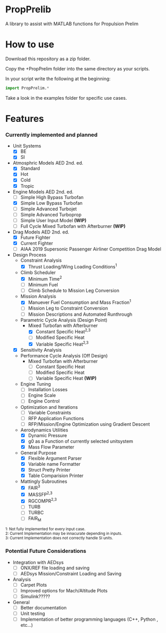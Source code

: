 # PropPrelib
A library to assist with MATLAB functions for Propulsion Prelim

# How to use
Download this repository as a zip folder.

Copy the +PropPrelim folder into the same directory as your scripts.

In your script write the following at the beginning:

```python
import PropPrelim.*
```

Take a look in the examples folder for specific use cases.

# Features
### Currently implemented and planned
* Unit Systems
  - [x] BE
  - [x] SI
* Atmosphric Models AED 2nd. ed.
  - [x] Standard
  - [x] Hot
  - [x] Cold
  - [x] Tropic
* Engine Models AED 2nd. ed.
  - [ ] Simple High Bypass Turbofan
  - [x] Simple Low Bypass Turbofan
  - [ ] Simple Advanced Turbojet
  - [ ] Simple Advanced Turboprop
  - [ ] Simple User Input Model **(WIP)**
  - [ ] Full Cycle Mixed Turbofan with Afterburner **(WIP)**
* Drag Models AED 2nd. ed.
  - [x] Future Fighter
  - [x] Current Fighter
  - [ ] AIAA 2019 Supersonic Passenger Airliner Competition Drag Model
* Design Process
  - Constraint Analysis
    - [x] Thrust Loading/Wing Loading Conditions<sup>1</sup>
  - Climb Scheduler
    - [x] Minimum Time<sup>2</sup>
    - [ ] Minimum Fuel
    - [ ] Climb Schedule to Mission Leg Conversion
  - Mission Analysis
    - [x] Manuever Fuel Consumption and Mass Fraction<sup>1</sup>
    - [ ] Mission Leg to Constraint Conversion
    - [ ] Mission Descriptions and Automated Runthrough
  - Parametric Cycle Analysis (Design Point)
    - Mixed Turbofan with Afterburner
      - [x] Constant Specific Heat<sup>2,3</sup>
      - [ ] Modified Specific Heat
      - [x] Variable Specific Heat<sup>2,3</sup>
  - [x] Sensitivity Analysis
  - Performance Cycle Analysis (Off Design)
    - Mixed Turbofan with Afterburner
      - [ ] Constant Specific Heat
      - [ ] Modified Specific Heat
      - [ ] Variable Specific Heat **(WIP)**
   - Engine Tuning
      - [ ] Installation Losses
      - [ ] Engine Scale
      - [ ] Engine Control
   - Optimization and Iterations
     - [ ] Variable Constraints
     - [ ] RFP Application Functions
     - [ ] RFP/Mission/Engine Optimization using Gradient Descent
   - Aerodynamics Utilities
     - [x] Dynamic Pressure
     - [x] g0 as a Function of currently selected unitsystem
     - [x] Mass Flow Parameter
   - General Purpose
     - [x] Flexible Argument Parser
     - [x] Variable name Formatter
     - [x] Struct Pretty Printer
     - [x] Table Comparision Printer
   - Mattingly Subroutines
     - [x] FAIR<sup>3</sup>
     - [x] MASSFP<sup>2,3</sup>
     - [x] RGCOMPR<sup>2,3</sup>
     - [ ] TURB
     - [ ] TURBC
     - [ ] FAIR<sub>M</sub>
     
<sup>1: Not fully implemented for every input case.</sup><br>
<sup>2: Current Implementation may be innacurate depending in inputs.</sup><br>
<sup>3: Current Implementation does not correctly handle SI units.</sup>
  
### Potential Future Considerations
  * Integration with AEDsys
    - [ ] ONX/REF file loading and saving
    - [ ] AEDsys Mission/Constraint Loading and Saving
  * Analysis
    - [ ] Carpet Plots
    - [ ] Improved options for Mach/Altitude Plots
    - [ ] Simulink?????
  * General
    - [ ] Better documentation
    - [ ] Unit testing
    - [ ] Implementation of better programming languages (C++, Python , etc...)
